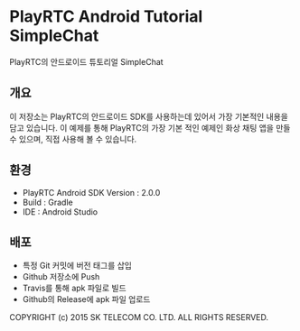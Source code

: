 # PlayRTC Android Tutorial SimpleChat
PlayRTC의 안드로이드 튜토리얼 SimpleChat

## 개요
이 저장소는 PlayRTC의 안드로이드 SDK를 사용하는데 있어서 가장 기본적인 내용을 담고 있습니다.
이 예제를 통해 PlayRTC의 가장 기본 적인 예제인 화상 채팅 앱을 만들 수 있으며, 직접 사용해 볼 수 있습니다.

## 환경
- PlayRTC Android SDK Version : 2.0.0
- Build : Gradle
- IDE : Android Studio

## 배포
- 특정 Git 커밋에 버전 태그를 삽입
- Github 저장소에 Push
- Travis를 통해 apk 파일로 빌드
- Github의 Release에 apk 파일 업로드


COPYRIGHT (c) 2015 SK TELECOM CO. LTD. ALL RIGHTS RESERVED.
